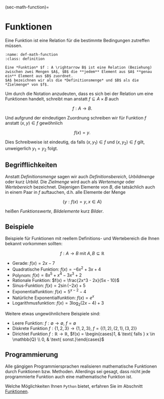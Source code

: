 (sec-math-function)=
# Funktionen

Eine Funktion ist eine Relation für die bestimmte Bedingungen zutreffen müssen.

```{admonition} Funktion
:name: def-math-function
:class: definition

Eine *Funktion* $f : A \rightarrow B$ ist eine Relation (Beziehung) zwischen zwei Mengen $A$, $B$ die **jedem** Element aus $A$ **genau ein** Element aus $B$ zuordnet.
$A$ bezeichnen wir als die *Definitionsmenge* und $B$ als die *Zielmenge* von $f$.
```

Um durch die Notation anzudeuten, dass es sich bei der Relation um eine Funktionen handelt, schreibt man anstatt $f \subseteq A \times B$ auch

$$f : A \rightarrow B.$$

Und aufgrund der eindeutigen Zuordnung schreiben wir für Funktion $f$ anstatt $(x,y) \in f$ gewöhnlich 

$$f(x) = y.$$

Dies Schreibweise ist eindeutig, da falls $(x,y_1) \in f$ und $(x,y_2) \in f$ gilt, unweigerlich $y_1 = y_2$ folgt.

## Begrifflichkeiten

Anstatt *Definitionsmenge* sagen wir auch *Definitionsbereich*, *Urbildmenge* oder kurz *Urbild*.
Die *Zielmenge* wird auch als *Wertemenge* oder *Wertebereich* bezeichnet.
Diejenigen Elemente von $B$, die tatsächlich auch in einem Paar in $f$ auftauchen, d.h. alle Elemente der Menge

$$\{y : f(x) = y, x \in A \}$$

heißen *Funktionswerte*, *Bildelemente* kurz *Bilder*.

## Beispiele

Beispiele für Funktionen mit reellem Definitions- und Wertebereich die Ihnen bekannt vorkommen sollten:

$$f: A \rightarrow B \text{ mit } A, B \subseteq \mathbb{R}$$

+ Gerade: $f(x) = 2x - 7$
+ Quadratische Funktion: $f(x) = -6x^2 + 3x + 4$
+ Polynom: $f(x) = 8x^5 + x^4 - 3x^3 + 2$
+ Rationale Funktion: $f(x) = \frac{2x^3 - 2x}{5x - 10}$
+ Sinus-Funktion: $f(x) = 2\sin(-2x) + 5$
+ Exponentialfunktion: $f(x) = 5^{x-2}-4$
+ Natürliche Exponentialfunktion: $f(x) = e^x$
+ Logarithmusfunktion: $f(x) = 3 \log_2(2x-4) + 3$

Weitere etwas ungewöhnlichere Beispiele sind:

+ Leere Funktion: $f : \emptyset \rightarrow \emptyset$, $f = \emptyset$
+ Diskrete Funktion $f : \{1,2,3\} \rightarrow \{1,2,3\}$, $f = \{(1,2), (2, 1), (3, 2)\}$
+ Dirichlet Funktion $f : \mathbb{R} \rightarrow \mathbb{R}$, 
  $f(x) = \begin{cases}1, & \text{ falls } x \in \mathbb{Q} \\ 0, & \text{ sonst.}\end{cases}$

## Programmierung

Alle gängigen Programmiersprachen realisieren mathematische Funktionen durch Funktionen bzw. Methoden.
Allerdings sei gesagt, dass nicht jede programmierte Funktion auch eine mathematische Funktion ist.

Welche Möglichkeiten Ihnen ``Python`` bietet, erfahren Sie im Abschnitt [Funktionen](sec-functions).